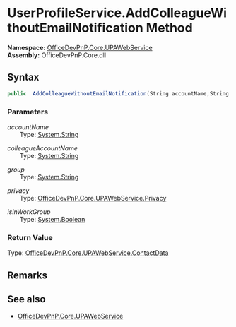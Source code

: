 # UserProfileService.AddColleagueWithoutEmailNotification Method  
  

**Namespace:** [OfficeDevPnP.Core.UPAWebService](OfficeDevPnP.Core.UPAWebService.md)  
**Assembly:** OfficeDevPnP.Core.dll  
## Syntax
```C#
public  AddColleagueWithoutEmailNotification(String accountName,String colleagueAccountName,String group,Privacy privacy,Boolean isInWorkGroup)
```
### Parameters
*accountName*  
&emsp;&emsp;Type: [System.String](System.String.md) 
&emsp;&emsp;  
  
*colleagueAccountName*  
&emsp;&emsp;Type: [System.String](System.String.md) 
&emsp;&emsp;  
  
*group*  
&emsp;&emsp;Type: [System.String](System.String.md) 
&emsp;&emsp;  
  
*privacy*  
&emsp;&emsp;Type: [OfficeDevPnP.Core.UPAWebService.Privacy](OfficeDevPnP.Core.UPAWebService.Privacy.md) 
&emsp;&emsp;  
  
*isInWorkGroup*  
&emsp;&emsp;Type: [System.Boolean](System.Boolean.md) 
&emsp;&emsp;  
  
### Return Value
Type: [OfficeDevPnP.Core.UPAWebService.ContactData](OfficeDevPnP.Core.UPAWebService.ContactData.md)  

## Remarks 

## See also
- [OfficeDevPnP.Core.UPAWebService](OfficeDevPnP.Core.UPAWebService.md)
